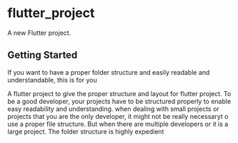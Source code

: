 # flutter_project

A new Flutter project.

## Getting Started

If you want to have a proper folder structure and easily readable and understandable, this is for you

A flutter project to give the proper structure and layout for flutter project. To be a good developer, your projects have to be structured properly to enable easy readability and understanding. when dealing with small projects or projects that you are the only developer, it might not be really necessaryt o use a proper file structure. But when there are multiple developers or it is a large project. The folder structure is highly expedient
